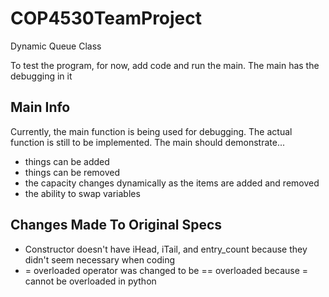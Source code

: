 # COP4530TeamProject
Dynamic Queue Class

To test the program, for now, add code and run the main. The main has the debugging in it

Main Info
---------
Currently, the main function is being used for debugging. The actual function is still to be implemented. 
The main should demonstrate...
- things can be added
- things can be removed 
- the capacity changes dynamically as the items are added and removed
- the ability to swap variables 

Changes Made To Original Specs
-----------------------------
- Constructor doesn't have iHead, iTail, and entry_count because they didn't seem necessary when coding
- = overloaded operator was changed to be == overloaded because = cannot be overloaded in python
